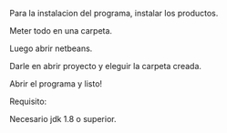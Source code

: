 Para la instalacion del programa, instalar los productos.

Meter todo en una carpeta.

Luego abrir netbeans.

Darle en abrir proyecto y eleguir la carpeta creada.

Abrir el programa y listo!


Requisito:

Necesario jdk 1.8 o superior.
